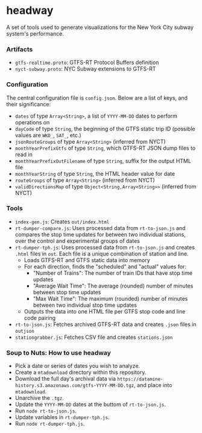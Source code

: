 # headway

A set of tools used to generate visualizations for the New York City
subway system's performance.

### Artifacts

- `gtfs-realtime.proto`: GTFS-RT Protocol Buffers definition
- `nyct-subway.proto`: NYC Subway extensions to GTFS-RT

### Configuration

The central configuration file is `config.json`. Below are a list of
keys, and their significance:

- `dates` of type `Array<String>`, a list of `YYYY-MM-DD` dates to
  perform operations on
- `dayCode` of type `String`, the beginning of the GTFS static trip ID
  (possible values are `WKD_`, `SAT_`, etc.)
- `jsonRouteGroups` of type `Array<String>` (inferred from NYCT)
- `monthYearPrefixGtfs` of type `String`, which GTFS-RT JSON dump files
  to read in
- `monthYearPrefixOutFilename` of type `String`, suffix for the output
  HTML file
- `monthYearString` of type `String`, the HTML header value for date
- `routeGroups` of type `Array<String>` (inferred from NYCT)
- `validDirectionsMap` of type `Object<String,Array<String>>` (inferred
  from NYCT)

### Tools

- `index-gen.js`: Creates `out/index.html`
- `rt-dumper-compare.js`: Uses processed data from `rt-to-json.js` and
  compares the stop time updates for between two individual stations,
over the control and experimental groups of dates
- `rt-dumper-tph.js`: Uses processed data from `rt-to-json.js` and creates `.html` files in `out`. Each file is a unique combination of station and line.
  - Loads GTFS-RT and GTFS static data into memory
  - For each direction, finds the "scheduled" and "actual" values for:
    - "Number of Trains": The number of train IDs that have stop time
      updates
    - "Average Wait Time": The average (rounded) number of minutes
      between stop time updates
    - "Max Wait Time": The maximum (rounded) number of minutes between
      two individual stop time updates
  - Outputs the data into one HTML file per GTFS stop code and line code
    pairing
- `rt-to-json.js`: Fetches archived GTFS-RT data and creates `.json`
  files in `outjson`
- `stationgrabber.js`: Fetches CSV file and creates `stations.json`

### Soup to Nuts: How to use headway

- Pick a date or series of dates you wish to analyze.
- Create a `mtadownload` directory within this repository.
- Download the full day's archival data via `https://datamine-history.s3.amazonaws.com/gtfs-YYYY-MM-DD.tgz`, and place into `mtadownload`.
- Unarchive the `.tgz`.
- Update the `YYYY-MM-DD` dates at the buttom of `rt-to-json.js`.
- Run `node rt-to-json.js`.
- Update variables in `rt-dumper-tph.js`.
- Run `node rt-dumper-tph.js`.
